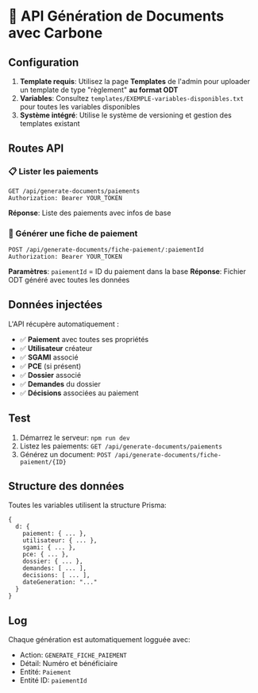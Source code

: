 # 🎯 API Génération de Documents avec Carbone

## Configuration

1. **Template requis**: Utilisez la page **Templates** de l'admin pour uploader un template de type "règlement" **au format ODT**
2. **Variables**: Consultez `templates/EXEMPLE-variables-disponibles.txt` pour toutes les variables disponibles
3. **Système intégré**: Utilise le système de versioning et gestion des templates existant

## Routes API

### 📋 Lister les paiements
```http
GET /api/generate-documents/paiements
Authorization: Bearer YOUR_TOKEN
```

**Réponse**: Liste des paiements avec infos de base

### 📄 Générer une fiche de paiement
```http
POST /api/generate-documents/fiche-paiement/:paiementId
Authorization: Bearer YOUR_TOKEN
```

**Paramètres**: `paiementId` = ID du paiement dans la base
**Réponse**: Fichier ODT généré avec toutes les données

## Données injectées

L'API récupère automatiquement :
- ✅ **Paiement** avec toutes ses propriétés
- ✅ **Utilisateur** créateur
- ✅ **SGAMI** associé  
- ✅ **PCE** (si présent)
- ✅ **Dossier** associé
- ✅ **Demandes** du dossier
- ✅ **Décisions** associées au paiement

## Test

1. Démarrez le serveur: `npm run dev`
2. Listez les paiements: `GET /api/generate-documents/paiements`
3. Générez un document: `POST /api/generate-documents/fiche-paiement/{ID}`

## Structure des données

Toutes les variables utilisent la structure Prisma:
```
{
  d: {
    paiement: { ... },
    utilisateur: { ... },
    sgami: { ... },
    pce: { ... },
    dossier: { ... },
    demandes: [ ... ],
    decisions: [ ... ],
    dateGeneration: "..."
  }
}
```

## Log

Chaque génération est automatiquement logguée avec:
- Action: `GENERATE_FICHE_PAIEMENT`
- Détail: Numéro et bénéficiaire
- Entité: `Paiement`
- Entité ID: `paiementId`